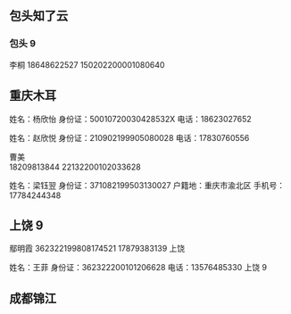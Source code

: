 ## 包头知了云

### 包头 9

李桐
18648622527
150202200001080640

## 重庆木耳

姓名：杨欣怡
身份证：50010720030428532X
电话：18623027652

姓名：赵欣悦
身份证：210902199905080028
电话：17830760556

曹美  
18209813844
22132200102033628

姓名：梁钰翌
身份证：371082199503130027
户籍地：重庆市渝北区
手机号：17784244348

## 上饶 9

鄢明霞
362322199808174521
17879383139
上饶️

姓名：王菲
身份证：362322200101206628
电话：13576485330
上饶 9

## 成都锦江
